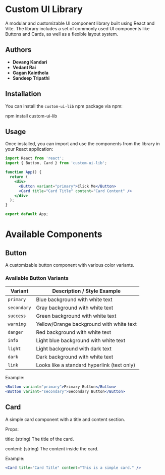 # Custom UI Library

A modular and customizable UI component library built using React and Vite. The library includes a set of commonly used UI components like Buttons and Cards, as well as a flexible layout system.

## Authors

- **Devang Kandari**
- **Vedant Rai**
- **Gagan Kainthola**
- **Sandeep Tripathi**

## Installation

You can install the `custom-ui-lib` npm package via npm:

npm install custom-ui-lib

## Usage

Once installed, you can import and use the components from the library in your React application:
```jsx
import React from 'react';
import { Button, Card } from 'custom-ui-lib';

function App() {
  return (
    <div>
      <Button variant="primary">Click Me</Button>
      <Card title="Card Title" content="Card Content" />
    </div>
  );
}

export default App;
```
# Available Components

## Button

A customizable button component with various color variants.

### Available Button Variants

| Variant    | Description / Style Example                   |
|------------|-----------------------------------------------|
| `primary`  | Blue background with white text               |
| `secondary`| Gray background with white text               |
| `success`  | Green background with white text              |
| `warning`  | Yellow/Orange background with white text      |
| `danger`   | Red background with white text                |
| `info`     | Light blue background with white text         |
| `light`    | Light background with dark text               |
| `dark`     | Dark background with white text               |
| `link`     | Looks like a standard hyperlink (text only)   |

Example:

```jsx
<Button variant="primary">Primary Button</Button>
<Button variant="secondary">Secondary Button</Button>
```


## Card

A simple card component with a title and content section.

Props:

title: (string) The title of the card.

content: (string) The content inside the card.

Example:
```jsx
<Card title="Card Title" content="This is a simple card." />
```